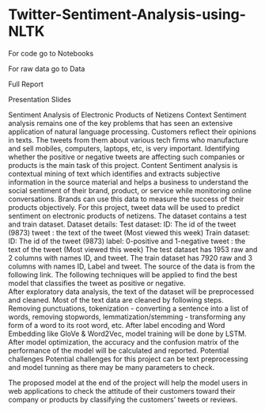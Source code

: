# Twitter-Sentiment-Analysis-using-NLTK

For code go to Notebooks

For raw data go to Data

Full Report

Presentation Slides

 Sentiment Analysis of Electronic Products of Netizens
Context 
Sentiment analysis remains one of the key problems that has seen an extensive application of natural language processing. Customers reflect their opinions in texts. The tweets from them about various tech firms who manufacture and sell mobiles, computers, laptops, etc, is very important. Identifying whether the positive or negative tweets are affecting such companies or products is the main task of this project.
Content
Sentiment analysis is contextual mining of text which identifies and extracts subjective information in the source material and helps a business to understand the social sentiment of their brand, product, or service while monitoring online conversations. Brands can use this data to measure the success of their products objectively. For this project, tweet data will be used to predict sentiment on electronic products of netizens.
The dataset contains a test and train dataset. Dataset details:
Test dataset:
ID: The id of the tweet (9873)
tweet : the text of the tweet (Most viewed this week)
Train dataset:
ID: The id of the tweet (9873)
label: 0-positive and 1-negative
tweet : the text of the tweet (Most viewed this week)
The test dataset has 1953 raw and 2 columns with names ID, and tweet. The train dataset has 7920 raw and 3 columns with names ID, Label and tweet.
The source of the data is from the following link.
The following techniques will be applied to find the best model that classifies the tweet as positive or negative.  
After exploratory data analysis, the text of the dataset will be preprocessed and cleaned. Most of the text data are cleaned by following steps. Removing punctuations, tokenization - converting a sentence into a list of words, removing stopwords, lemmatization/stemming - transforming any form of a word to its root word, etc. After label encoding and Word Embedding like GloVe & Word2Vec, model training will be done by  LSTM. After model optimization, the accuracy and the confusion matrix of the performance of the model will be calculated and reported. 
Potential challenges 
Potential challenges for this project can be text preprocessing and model tunning as there may be many parameters to check.

The proposed model at the end of the project will help the model users in web applications to check the attitude of their customers toward their company or products by classifying the customers' tweets or reviews. 
